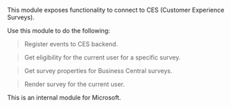 This module exposes functionality to connect to CES (Customer Experience Surveys).

Use this module to do the following:
> Register events to CES backend.

> Get eligibility for the current user for a specific survey.

> Get survey properties for Business Central surveys.

> Render survey for the current user.

This is an internal module for Microsoft.